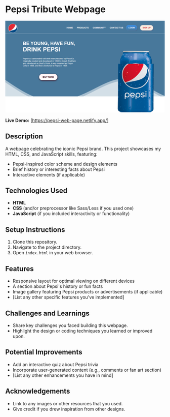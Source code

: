 # Pepsi Tribute Webpage
![Alt text for the image](https://github.com/Abhranil2004/pepsi-web-page/blob/general/screencapture-pepsi-web-page-netlify-app-2024-04-13-12_13_17.png) 


**Live Demo:** [https://pepsi-web-page.netlify.app/]

## Description

A webpage celebrating the iconic Pepsi brand. This project showcases my HTML, CSS, and JavaScript skills, featuring:

* Pepsi-inspired color scheme and design elements
* Brief history or interesting facts about Pepsi 
* Interactive elements (if applicable)

## Technologies Used

* **HTML** 
* **CSS**  (and/or preprocessor like Sass/Less if you used one)
* **JavaScript** (if you included interactivity or functionality)

## Setup Instructions

1. Clone this repository.
2. Navigate to the project directory.
3. Open `index.html` in your web browser.

## Features

* Responsive layout for optimal viewing on different devices
* A section about Pepsi's history or fun facts
* Image gallery featuring Pepsi products or advertisements (if applicable)
* [List any other specific features you've implemented]

## Challenges and Learnings

* Share key challenges you faced building this webpage.
* Highlight the design or coding techniques you learned or improved upon. 

## Potential Improvements

* Add an interactive quiz about Pepsi trivia
* Incorporate user-generated content (e.g., comments or fan art section)
* [List any other enhancements you have in mind]

## Acknowledgements

* Link to any images or other resources that you used.  
* Give credit if you drew inspiration from other designs. 
